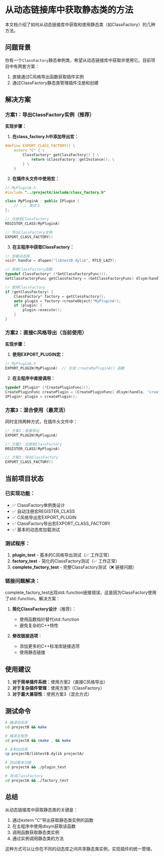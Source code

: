 # 从动态链接库中获取静态类的方法

本文档介绍了如何从动态链接库中获取和使用静态类（如ClassFactory）的几种方法。

## 问题背景

你有一个`ClassFactory`静态单例类，希望从动态链接库中获取并使用它。目前项目中有两套方案：
1. 直接通过C风格导出函数获取插件实例
2. 通过ClassFactory静态类管理插件注册和创建

## 解决方案

### 方案1：导出ClassFactory实例（推荐）

**实现步骤：**

1. **在class_factory.h中添加导出宏：**
```cpp
#define EXPORT_CLASS_FACTORY() \
    extern "C" { \
        ClassFactory* getClassFactory() { \
            return &ClassFactory::getInstance(); \
        } \
    }
```

2. **在插件头文件中使用宏：**
```cpp
// MyPluginA.h
#include "../projectA/include/class_factory.h"

class MyPluginA : public IPlugin {
    // ... 类定义
};

// 注册到ClassFactory
REGISTER_CLASS(MyPluginA)

// 导出ClassFactory实例
EXPORT_CLASS_FACTORY()
```

3. **在主程序中获取ClassFactory：**
```cpp
// 加载动态库
void* handle = dlopen("libtestB.dylib", RTLD_LAZY);

// 获取ClassFactory函数
typedef ClassFactory* (*GetClassFactoryFunc)();
GetClassFactoryFunc getClassFactory = (GetClassFactoryFunc) dlsym(handle, "getClassFactory");

// 使用ClassFactory
if (getClassFactory) {
    ClassFactory* factory = getClassFactory();
    auto plugin = factory->createObject("MyPluginA");
    if (plugin) {
        plugin->execute();
    }
}
```

### 方案2：直接C风格导出（当前使用）

**实现步骤：**

1. **使用EXPORT_PLUGIN宏：**
```cpp
// MyPluginA.h
EXPORT_PLUGIN(MyPluginA)  // 生成 createMyPluginA() 函数
```

2. **在主程序中直接调用：**
```cpp
typedef IPlugin* (*CreatePluginFunc)();
CreatePluginFunc createPlugin = (CreatePluginFunc) dlsym(handle, "createMyPluginA");
IPlugin* plugin = createPlugin();
```

### 方案3：混合使用（最灵活）

同时支持两种方式，在插件头文件中：
```cpp
// 方案1：直接导出
EXPORT_PLUGIN(MyPluginA)

// 方案2：注册到ClassFactory
REGISTER_CLASS(MyPluginA)

// 方案3：导出ClassFactory
EXPORT_CLASS_FACTORY()
```

## 当前项目状态

### 已实现功能：
- ✅ ClassFactory单例类设计
- ✅ 自动注册宏REGISTER_CLASS
- ✅ C风格导出宏EXPORT_PLUGIN
- ✅ ClassFactory导出宏EXPORT_CLASS_FACTORY
- ✅ 基本的动态库加载测试

### 测试程序：
1. **plugin_test** - 基本的C风格导出测试（✅ 工作正常）
2. **factory_test** - 简化的ClassFactory测试（✅ 工作正常）
3. **complete_factory_test** - 完整ClassFactory测试（❌ 链接问题）

### 链接问题解决：

complete_factory_test出现std::function链接错误，这是因为ClassFactory使用了std::function。解决方案：

1. **简化ClassFactory设计**（推荐）：
   - 使用函数指针替代std::function
   - 避免复杂的C++特性

2. **修改链接选项**：
   - 添加更多的C++标准库链接选项
   - 使用静态链接

## 使用建议

1. **对于简单插件系统**：使用方案2（直接C风格导出）
2. **对于复杂插件管理**：使用方案1（ClassFactory）
3. **对于最大兼容性**：使用方案3（混合方式）

## 测试命令

```bash
# 编译动态库
cd projectB && make

# 编译主程序
cd projectA && cmake . && make

# 复制动态库
cp projectB/libtestB.dylib projectA/

# 测试基本功能
cd projectA && ./plugin_test

# 测试ClassFactory
cd projectA && ./factory_test
```

## 总结

从动态链接库中获取静态类的关键是：
1. 通过extern "C"导出获取静态类实例的函数
2. 在主程序中使用dlsym获取该函数
3. 调用函数获取静态类实例
4. 通过实例调用静态类的方法

这种方式可以让你在不同的动态库之间共享静态类实例，实现插件的统一管理。